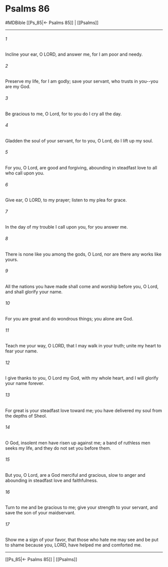 # Psalms 86
#MDBible
[[Ps_85|← Psalms 85]] | [[Psalms]]

***

###### 1 

Incline your ear, O LORD, and answer me, for I am poor and needy. 

###### 2 

Preserve my life, for I am godly; save your servant, who trusts in you--you are my God. 

###### 3 

Be gracious to me, O Lord, for to you do I cry all the day. 

###### 4 

Gladden the soul of your servant, for to you, O Lord, do I lift up my soul. 

###### 5 

For you, O Lord, are good and forgiving, abounding in steadfast love to all who call upon you. 

###### 6 

Give ear, O LORD, to my prayer; listen to my plea for grace. 

###### 7 

In the day of my trouble I call upon you, for you answer me. 

###### 8 

There is none like you among the gods, O Lord, nor are there any works like yours. 

###### 9 

All the nations you have made shall come and worship before you, O Lord, and shall glorify your name. 

###### 10 

For you are great and do wondrous things; you alone are God. 

###### 11 

Teach me your way, O LORD, that I may walk in your truth; unite my heart to fear your name. 

###### 12 

I give thanks to you, O Lord my God, with my whole heart, and I will glorify your name forever. 

###### 13 

For great is your steadfast love toward me; you have delivered my soul from the depths of Sheol. 

###### 14 

O God, insolent men have risen up against me; a band of ruthless men seeks my life, and they do not set you before them. 

###### 15 

But you, O Lord, are a God merciful and gracious, slow to anger and abounding in steadfast love and faithfulness. 

###### 16 

Turn to me and be gracious to me; give your strength to your servant, and save the son of your maidservant. 

###### 17 

Show me a sign of your favor, that those who hate me may see and be put to shame because you, LORD, have helped me and comforted me. 

***

[[Ps_85|← Psalms 85]] | [[Psalms]]
